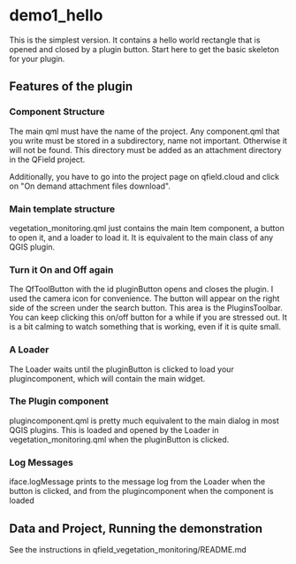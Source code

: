 # demo1_hello

This is the simplest version.  It contains a hello world rectangle that is opened and closed by a plugin button.  Start here to get the basic skeleton for your plugin.

## Features of the plugin

### Component Structure

The main qml must have the name of the project.  Any component.qml that you write must be stored in a subdirectory, name not important.  Otherwise it will not be found.  This directory must be added as an attachment directory in the QField project.  

Additionally, you have to go into the project page on qfield.cloud and click on "On demand attachment files download". 

### Main template structure

vegetation_monitoring.qml just contains the main Item component, a button to open it, and a loader to load it.  It is equivalent to the main class of any QGIS plugin.

### Turn it On and Off again

The QfToolButton with the id pluginButton opens and closes the plugin.  I used the camera icon for convenience.  The button will appear on the right side of the screen under the search button.  This area is the PluginsToolbar.  You can keep clicking this on/off button for a while if you are stressed out.  It is a bit calming to watch something that is working, even if it is quite small.

### A Loader

The Loader waits until the pluginButton is clicked to load your plugincomponent, which will contain the main widget.

### The Plugin component

plugincomponent.qml is pretty much equivalent to the main dialog in most QGIS plugins.  This is loaded and opened by the Loader in vegetation_monitoring.qml when the pluginButton is clicked.

### Log Messages 

iface.logMessage prints to the message log from the Loader when the button is clicked, and from the plugincomponent when the component is loaded

## Data and Project, Running the demonstration

See the instructions in qfield_vegetation_monitoring/README.md

